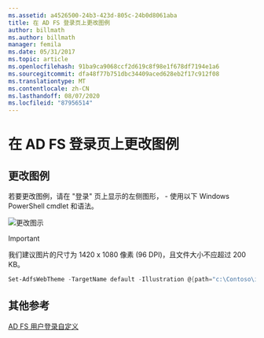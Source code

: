```yaml
---
ms.assetid: a4526500-24b3-423d-805c-24b0d8061aba
title: 在 AD FS 登录页上更改图例
author: billmath
ms.author: billmath
manager: femila
ms.date: 05/31/2017
ms.topic: article
ms.openlocfilehash: 91ba9ca9068ccf2d619c8f98e1f678df7194e1a6
ms.sourcegitcommit: dfa48f77b751dbc34409aced628eb2f17c912f08
ms.translationtype: MT
ms.contentlocale: zh-CN
ms.lasthandoff: 08/07/2020
ms.locfileid: "87956514"
---
```

# <a name="change-the-illustration-on-the-ad-fs-sign-in-page"></a>在 AD FS 登录页上更改图例

## <a name="change-the-illustration"></a>更改图例

若要更改图例，请在 "登录" 页上显示的左侧图形， \- 使用以下 Windows PowerShell cmdlet 和语法。

![更改图示](media/AD-FS-user-sign-in-customization/ADFS_Blue_Custom2.png)

> [!IMPORTANT]
> 我们建议图片的尺寸为 1420 x 1080 像素 (96 DPI)，且文件大小不应超过 200 KB。

```powershell
Set-AdfsWebTheme -TargetName default -Illustration @{path="c:\Contoso\illustration.png"}
```

## <a name="additional-references"></a>其他参考

[AD FS 用户登录自定义](AD-FS-user-sign-in-customization.md)
